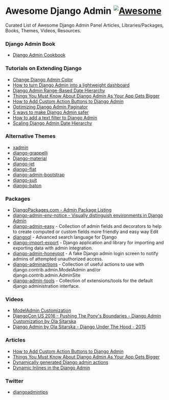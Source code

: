 # Awesome Django Admin [![Awesome](https://cdn.rawgit.com/sindresorhus/awesome/d7305f38d29fed78fa85652e3a63e154dd8e8829/media/badge.svg)](https://github.com/sindresorhus/awesome)
Curated List of Awesome Django Admin Panel Articles, Libraries/Packages, Books, Themes, Videos, Resources.

### Django Admin Book
- [Django Admin Cookbook](https://books.agiliq.com/projects/django-admin-cookbook/en/latest/)

### Tutorials on Extending Django
- [Change Django Admin Color](https://www.dothedev.com/blog/django-admin-change-color/)
- [How to turn Django Admin into a lightweight dashboard](https://medium.com/@hakibenita/how-to-turn-django-admin-into-a-lightweight-dashboard-a0e0bbf609ad)
- [Django Admin Range-Based Date Hierarchy](https://codeburst.io/django-admin-range-based-date-hierarchy-37955b12ea4e)
- [Things You Must Know About Django Admin As Your App Gets Bigger](https://medium.com/@hakibenita/things-you-must-know-about-django-admin-as-your-app-gets-bigger-6be0b0ee9614)
- [How to Add Custom Action Buttons to Django Admin](https://medium.com/@hakibenita/how-to-add-custom-action-buttons-to-django-admin-8d266f5b0d41)
- [Optimizing Django Admin Paginator](https://medium.com/@hakibenita/optimizing-django-admin-paginator-53c4eb6bfca3)
- [5 ways to make Django Admin safer](https://medium.com/hackernoon/5-ways-to-make-django-admin-safer-eb7753698ac8)
- [How to add a text filter to Django Admin](https://medium.com/@hakibenita/how-to-add-a-text-filter-to-django-admin-5d1db93772d8)
- [Scaling Django Admin Date Hierarchy](https://medium.com/@hakibenita/scaling-django-admin-date-hierarchy-85c8e441dd4c)

### Alternative Themes
 
- [xadmin](https://github.com/sshwsfc/xadmin)
- [django-grappelli](https://github.com/sehmaschine/django-grappelli)
- [Django-material](http://forms.viewflow.io/)
- [django-jet](https://github.com/geex-arts/django-jet)
- [django-flat](https://github.com/collinanderson/django-flat-theme)
- [django-admin-bootstrap](https://github.com/django-admin-bootstrap/django-admin-bootstrap)
- [django-suit](https://github.com/darklow/django-suit)
- [django-baton](https://github.com/otto-torino/django-baton)

### Packages

- [DjangoPackages.com - Admin Package Listing](https://djangopackages.org/grids/g/admin-interface/)
- [django-admin-env-notice - Visually distinguish environments in Django Admin](https://github.com/dizballanze/django-admin-env-notice)
- [django-admin-easy](https://github.com/ebertti/django-admin-easy) - Collection of admin fields and decorators to help to create computed or custom fields more friendly and easy way Edit
- [djangoql](https://github.com/ivelum/djangoql) - Advanced search language for Django
- [django-import-export](https://github.com/django-import-export/django-import-export) - Django application and library for importing and exporting data with admin integration.
- [django-admin-honeypot](https://github.com/dmpayton/django-admin-honeypot/) - A fake Django admin login screen to notify admins of attempted unauthorized access.
- [django-adminactions](https://github.com/saxix/django-adminactions/) - Collection of useful actions to use with django.contrib.admin.ModelAdmin and/or django.contrib.admin.AdminSite
- [django-admin-tools](https://github.com/django-admin-tools/django-admin-tools) - Collection of extensions/tools for the default django administration interface.

### Videos

- [ModelAdmin Customization](https://www.youtube.com/watch?v=Xb9zfoJJzWg)
- [DjangoCon US 2016 - Pushing The Pony's Boundaries - Django Admin Customization by Ola Sitarska](https://www.youtube.com/watch?v=0oZA_ACwNe4)
- [Django Admin by Ola Sitarska - Django Under The Hood - 2015](https://opbeat.com/community/posts/django-admin-by-ola-sitarska/)

### Articles

- [How to Add Custom Action Buttons to Django Admin](https://medium.com/@hakibenita/how-to-add-custom-action-buttons-to-django-admin-8d266f5b0d41#.egd2bfqig)
- [Things You Must Know About Django Admin As Your App Gets Bigger](https://medium.com/@hakibenita/things-you-must-know-about-django-admin-as-your-app-gets-bigger-6be0b0ee9614#.gc95boaw8)
- [Dynamically generated Django admin actions](http://lukeplant.me.uk/blog/posts/dynamically-generated-django-admin-actions/)
- [Dynamic Inlines in the Django Admin](http://www.mechanicalgirl.com/post/dynamic-inlines-django-admin/)

### Twitter

- [djangoadmintips](https://twitter.com/djangoadmintips)

